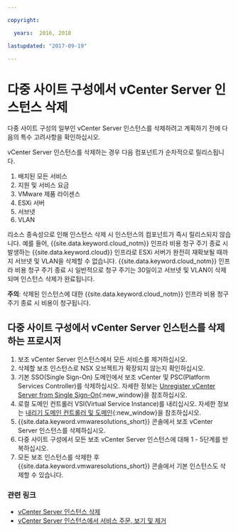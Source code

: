 ```yaml
---

copyright:

  years:  2016, 2018

lastupdated: "2017-09-19"

---
```


# 다중 사이트 구성에서 vCenter Server 인스턴스 삭제

다중 사이트 구성의 일부인 vCenter Server 인스턴스를 삭제하려고 계획하기 전에 다음의 특수 고려사항을 확인하십시오.

vCenter Server 인스턴스를 삭제하는 경우 다음 컴포넌트가 순차적으로 릴리스됩니다.
1. 배치된 모든 서비스
2. 지원 및 서비스 요금
3. VMware 제품 라이센스
4. ESXi 서버
5. 서브넷
6. VLAN

리소스 종속성으로 인해 인스턴스 삭제 시 인스턴스의 컴포넌트가 즉시 릴리스되지 않습니다. 예를 들어, {{site.data.keyword.cloud_notm}} 인프라 비용 청구 주기 종료 시 발생하는 {{site.data.keyword.cloud}} 인프라로 ESXi 서버가 완전히 재확보될 때까지 서브넷 및 VLAN을 삭제할 수 없습니다. {{site.data.keyword.cloud_notm}} 인프라 비용 청구 주기 종료 시 일반적으로 청구 주기는 30일이고 서브넷 및 VLAN이 삭제되며 인스턴스 삭제가 완료됩니다.

**주의**: 삭제된 인스턴스에 대한 {{site.data.keyword.cloud_notm}} 인프라 비용 청구 주기 종료 시 비용이 청구됩니다.

## 다중 사이트 구성에서 vCenter Server 인스턴스를 삭제하는 프로시저

1. 보조 vCenter Server 인스턴스에서 모든 서비스를 제거하십시오.
2. 삭제할 보조 인스턴스로 NSX 오브젝트가 확장되지 않는지 확인하십시오.
3. 기본 SSO(Single Sign-On) 도메인에서 보조 vCenter 및 PSC(Platform Services Controller)를 삭제하십시오. 자세한 정보는 [Unregister vCenter Server from Single Sign-On](https://kb.vmware.com/selfservice/microsites/search.do?language=en_US&cmd=displayKC&externalId=2106736){:new_window}을 참조하십시오.
4. 로컬 도메인 컨트롤러 VSI(Virtual Service Instance)를 내리십시오. 자세한 정보는 [내리기 도메인 컨트롤러 및 도메인](https://technet.microsoft.com/en-us/windows-server-docs/identity/ad-ds/deploy/demoting-domain-controllers-and-domains--level-200-){:new_window}을 참조하십시오.
5. {{site.data.keyword.vmwaresolutions_short}} 콘솔에서 보조 vCenter Server 인스턴스를 삭제하십시오.
6. 다중 사이트 구성에서 모든 보조 vCenter Server 인스턴스에 대해 1 - 5단계를 반복하십시오.
7. 모든 보조 인스턴스를 삭제한 후 {{site.data.keyword.vmwaresolutions_short}} 콘솔에서 기본 인스턴스도 삭제할 수 있습니다.

### 관련 링크

* [vCenter Server 인스턴스 삭제](vc_deletinginstance.html)
* [vCenter Server 인스턴스에서 서비스 주문, 보기 및 제거](vc_addingremovingservices.html)

